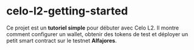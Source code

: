 # celo-l2-getting-started
Ce projet est un **tutoriel simple** pour débuter avec Celo L2.   Il montre comment configurer un wallet, obtenir des tokens de test et déployer un petit smart contract sur le testnet **Alfajores**.
